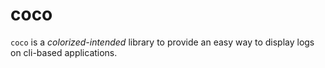 # coco
`coco` is a _colorized-intended_ library to provide an easy way to display logs on cli-based applications.
